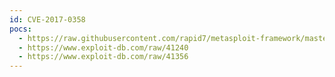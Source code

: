 ```yaml
---
id: CVE-2017-0358
pocs:
  - https://raw.githubusercontent.com/rapid7/metasploit-framework/master/modules/exploits/linux/local/ntfs3g_priv_esc.rb
  - https://www.exploit-db.com/raw/41240
  - https://www.exploit-db.com/raw/41356
---
```

